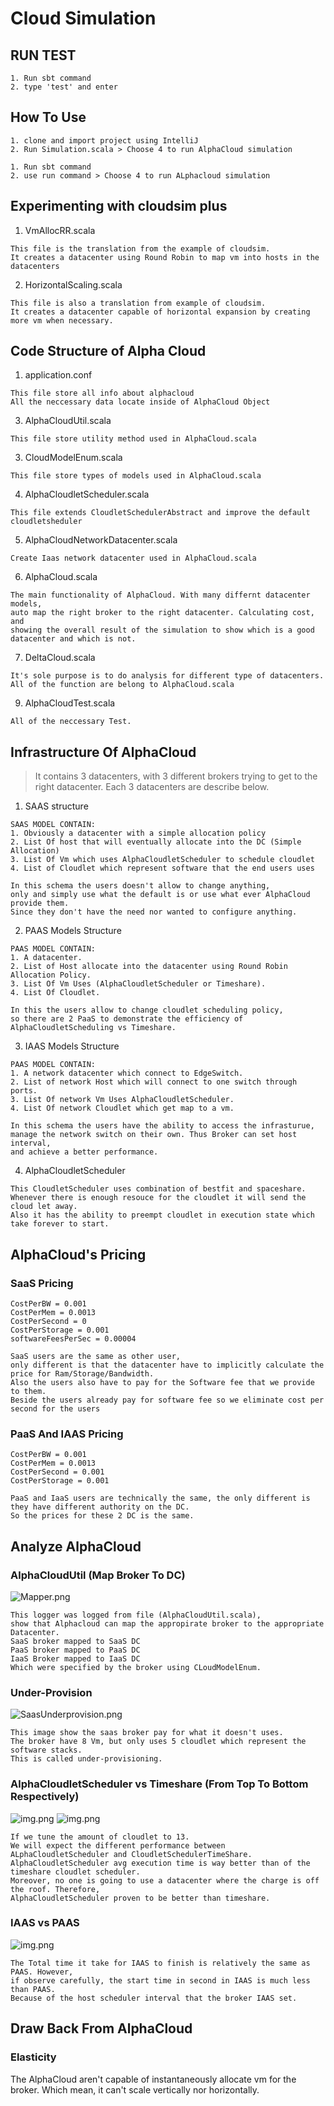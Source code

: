 # Cloud Simulation

## RUN TEST

```
1. Run sbt command
2. type 'test' and enter
```

## How To Use

```
1. clone and import project using IntelliJ
2. Run Simulation.scala > Choose 4 to run AlphaCloud simulation
```

```
1. Run sbt command
2. use run command > Choose 4 to run ALphacloud simulation
```

## Experimenting with cloudsim plus

1. VmAllocRR.scala
```
This file is the translation from the example of cloudsim.
It creates a datacenter using Round Robin to map vm into hosts in the datacenters
```

2. HorizontalScaling.scala
```
This file is also a translation from example of cloudsim.
It creates a datacenter capable of horizontal expansion by creating more vm when necessary.
```

## Code Structure of Alpha Cloud

1. application.conf
```
This file store all info about alphacloud
All the neccessary data locate inside of AlphaCloud Object
```

3. AlphaCloudUtil.scala
```
This file store utility method used in AlphaCloud.scala
```

3. CloudModelEnum.scala
```
This file store types of models used in AlphaCloud.scala
```

4. AlphaCloudletScheduler.scala
```
This file extends CloudletSchedulerAbstract and improve the default cloudletsheduler
```

5. AlphaCloudNetworkDatacenter.scala
```
Create Iaas network datacenter used in AlphaCloud.scala
```

6. AlphaCloud.scala
```
The main functionality of AlphaCloud. With many differnt datacenter models,
auto map the right broker to the right datacenter. Calculating cost, and 
showing the overall result of the simulation to show which is a good datacenter and which is not.
```

7. DeltaCloud.scala
```
It's sole purpose is to do analysis for different type of datacenters. 
All of the function are belong to AlphaCloud.scala 
```

9. AlphaCloudTest.scala
```
All of the neccessary Test.
```

## Infrastructure Of AlphaCloud

> It contains 3 datacenters, with 3 different brokers trying to get to the right datacenter.
> Each 3 datacenters are describe below.

1. SAAS structure
```
SAAS MODEL CONTAIN:
1. Obviously a datacenter with a simple allocation policy
2. List Of host that will eventually allocate into the DC (Simple Allocation)
3. List Of Vm which uses AlphaCloudletScheduler to schedule cloudlet
4. List of Cloudlet which represent software that the end users uses

In this schema the users doesn't allow to change anything, 
only and simply use what the default is or use what ever AlphaCloud provide them.
Since they don't have the need nor wanted to configure anything.
```

2. PAAS Models Structure
```
PAAS MODEL CONTAIN:
1. A datacenter.
2. List of Host allocate into the datacenter using Round Robin Allocation Policy.
3. List Of Vm Uses (AlphaCloudletScheduler or Timeshare).
4. List Of Cloudlet.

In this the users allow to change cloudlet scheduling policy, 
so there are 2 PaaS to demonstrate the efficiency of AlphaCloudletScheduling vs Timeshare.
```

3. IAAS Models Structure
```
PAAS MODEL CONTAIN:
1. A network datacenter which connect to EdgeSwitch.
2. List of network Host which will connect to one switch through ports.
3. List Of network Vm Uses AlphaCloudletScheduler.
4. List Of network Cloudlet which get map to a vm.

In this schema the users have the ability to access the infrasturue, 
manage the network switch on their own. Thus Broker can set host interval,
and achieve a better performance.
```

4. AlphaCloudletScheduler
```
This CloudletScheduler uses combination of bestfit and spaceshare. 
Whenever there is enough resouce for the cloudlet it will send the cloud let away. 
Also it has the ability to preempt cloudlet in execution state which take forever to start.
```

## AlphaCloud's Pricing

### SaaS Pricing
```
CostPerBW = 0.001
CostPerMem = 0.0013
CostPerSecond = 0
CostPerStorage = 0.001
softwareFeesPerSec = 0.00004

SaaS users are the same as other user, 
only different is that the datacenter have to implicitly calculate the price for Ram/Storage/Bandwidth.
Also the users also have to pay for the Software fee that we provide to them.
Beside the users already pay for software fee so we eliminate cost per second for the users
```

### PaaS And IAAS Pricing
```
CostPerBW = 0.001
CostPerMem = 0.0013
CostPerSecond = 0.001
CostPerStorage = 0.001

PaaS and IaaS users are technically the same, the only different is they have different authority on the DC.
So the prices for these 2 DC is the same.
```

## Analyze AlphaCloud

### AlphaCloudUtil (Map Broker To DC)
![Mapper.png](Mapper.png)
```
This logger was logged from file (AlphaCloudUtil.scala), 
show that Alphacloud can map the appropirate broker to the appropriate Datacenter.
SaaS broker mapped to SaaS DC
PaaS broker mapped to PaaS DC
IaaS Broker mapped to IaaS DC
Which were specified by the broker using CLoudModelEnum.
```

### Under-Provision
![SaasUnderprovision.png](SaasUnderprovision.png)
```
This image show the saas broker pay for what it doesn't uses. 
The broker have 8 Vm, but only uses 5 cloudlet which represent the software stacks.
This is called under-provisioning.
```


### AlphaCloudletScheduler vs Timeshare (From Top To Bottom Respectively)
![img.png](PaaSAlphaCLoudScheduler.png)
![img.png](PaaSTimeShare.png)
```
If we tune the amount of cloudlet to 13.
We will expect the different performance between ALphaCloudletScheduler and CloudletSchedulerTimeShare. 
AlphaCloudletScheduler avg execution time is way better than of the timeshare cloudlet scheduler.
Moreover, no one is going to use a datacenter where the charge is off the roof. Therefore,
AlphaCloudletScheduler proven to be better than timeshare.
```

### IAAS vs PAAS
![img.png](PaaSVsIAAS.png)
```
The Total time it take for IAAS to finish is relatively the same as PAAS. However,
if observe carefully, the start time in second in IAAS is much less than PAAS.
Because of the host scheduler interval that the broker IAAS set.
```

## Draw Back From AlphaCloud

### Elasticity
The AlphaCloud aren't capable of instantaneously allocate vm for the broker. 
Which mean, it can't scale vertically nor horizontally.

